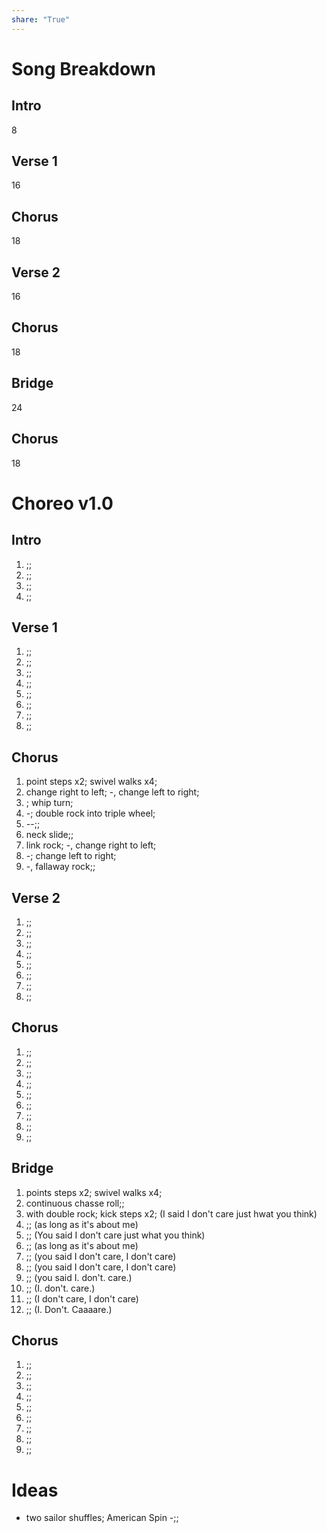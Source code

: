 ```yaml
---  
share: "True"  
---  
```

  
# Song Breakdown  
## Intro  
8  
## Verse 1  
16  
## Chorus  
18  
## Verse 2  
16  
## Chorus   
18  
## Bridge  
24  
## Chorus  
18  
# Choreo v1.0  
## Intro  
1. ;;  
2. ;;  
3. ;;  
4. ;;  
## Verse 1  
1. ;;  
2. ;;  
3. ;;  
4. ;;  
5. ;;  
6. ;;  
7. ;;  
8. ;;  
## Chorus  
1. point steps x2; swivel walks x4;  
2. change right to left; -, change left to right;  
3. ; whip turn;  
4. -; double rock into triple wheel;  
5. --;;  
6. neck slide;;  
7. link rock; -, change right to left;  
8. -; change left to right;  
9. -, fallaway rock;;  
## Verse 2  
1. ;;  
2. ;;  
3. ;;  
4. ;;  
5. ;;  
6. ;;  
7. ;;  
8. ;;  
## Chorus   
1. ;;  
2. ;;  
3. ;;  
4. ;;  
5. ;;  
6. ;;  
7. ;;  
8. ;;  
9. ;;  
## Bridge  
1. points steps x2; swivel walks x4;  
2. continuous chasse roll;;  
3. with double rock; kick steps x2; (I said I don't care just hwat you think)  
4. ;; (as long as it's about me)  
5. ;; (You said I don't care just what you think)  
6. ;; (as long as it's about me)  
7. ;; (you said I don't care, I don't care)  
8. ;; (you said I don't care, I don't care)  
9. ;; (you said I. don't. care.)  
10. ;; (I. don't. care.)  
11. ;; (I don't care, I don't care)  
12. ;; (I. Don't. Caaaare.)  
## Chorus  
1. ;;  
2. ;;  
3. ;;  
4. ;;  
5. ;;  
6. ;;  
7. ;;  
8. ;;  
9. ;;  
  
# Ideas   
- two sailor shuffles; American Spin -;;